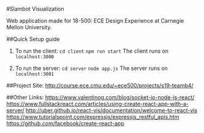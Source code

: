 #Slambot Visualization

Web application made for 18-500: ECE Design Experience at Carnegie Mellon University.

##Quick Setup guide
1) To run the client:
    `cd client`
    `npm run start`
    The client runs on `localhost:3000`

2) To run the server:
    `cd server`
    `node app.js`
    The server runs on `localhost:3001`

##Project Site:
http://course.ece.cmu.edu/~ece500/projects/s19-teamb4/

##Other Links:
https://www.valentinog.com/blog/socket-io-node-js-react/
https://www.fullstackreact.com/articles/using-create-react-app-with-a-server/
http://uber.github.io/react-vis/documentation/welcome-to-react-vis
https://www.tutorialspoint.com/expressjs/expressjs_restful_apis.htm
https://github.com/facebook/create-react-app
